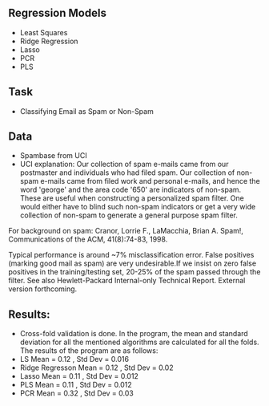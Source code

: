 ## Regression Models
- Least Squares 
- Ridge Regression
- Lasso
- PCR
- PLS

## Task
- Classifying Email as Spam or Non-Spam

## Data

- Spambase from UCI
- UCI explanation:
Our collection of spam e-mails came from our postmaster and individuals who had filed spam.  Our collection of non-spam e-mails came from filed work and personal e-mails, and hence the word 'george' and the area code '650' are indicators of non-spam.  These are useful when constructing a personalized spam filter.  One would either have to blind such non-spam indicators or get a very wide collection of non-spam to generate a general purpose spam filter.

For background on spam: Cranor, Lorrie F., LaMacchia, Brian A.  Spam!, Communications of the ACM, 41(8):74-83, 1998.

Typical performance is around ~7% misclassification error. False positives (marking good mail as spam) are very undesirable.If we insist on zero false positives in the training/testing set, 20-25% of the spam passed through the filter. See also Hewlett-Packard Internal-only Technical Report. External version forthcoming. 

## Results:
- Cross-fold validation is done. In the program, the mean and standard deviation for all the mentioned algorithms are calculated for all the folds. The results of the program are as follows:
- LS Mean = 0.12 , Std Dev = 0.016
- Ridge Regresson Mean = 0.12 , Std Dev = 0.02
- Lasso Mean = 0.11 , Std Dev = 0.012
- PLS Mean = 0.11 , Std Dev = 0.012
- PCR Mean = 0.32 , Std Dev = 0.03
